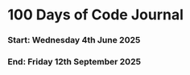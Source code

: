 # 100 Days of Code Journal 

### Start: Wednesday 4th June 2025
### End: Friday 12th September 2025



